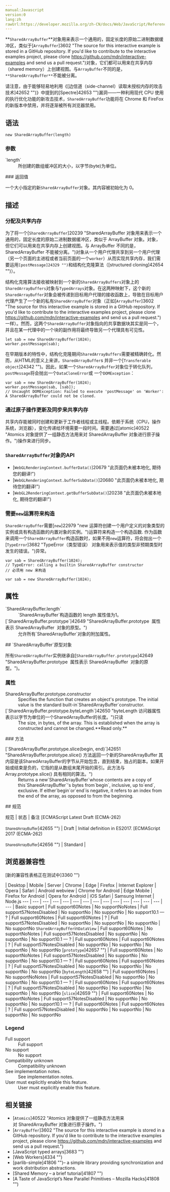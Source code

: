 ```yaml
---
manual:Javascript
version:0
lang:zh
rawUrl:https://developer.mozilla.org/zh-CN/docs/Web/JavaScript/Reference/Global_Objects/SharedArrayBuffer
---
```






**`SharedArrayBuffer`**对象用来表示一个通用的，固定长度的原始二进制数据缓冲区，类似于[`ArrayBuffer`]3602 "The source for this interactive example is stored in a GitHub repository. If you'd like to contribute to the interactive examples project, please clone https://github.com/mdn/interactive-examples and send us a pull request.")对象，它们都可以用来在共享内存（shared memory）上创建视图。与`ArrayBuffer`不同的是，`**SharedArrayBuffer**`不能被分离。



请注意，由于能够轻易地利用《[边信道（side-channel）读取未授权内存的攻击技术]42652 "")》中提到的[Spectre]42653 "")漏洞——一种利用现代 CPU 使用的执行优化功能的新攻击技术，`SharedArrayBuffer`功能将在 Chrome 和 FireFox 的新版本中禁用，并将逐渐被所有浏览器禁用。



## 语法<a name="语法"></a>

```
new SharedArrayBuffer(length)

```

### 参数<a name="参数"></a>
<dl><dt id=''>`length`</dt><dd>所创建的数组缓冲区的大小，以字节(byte)为单位。</dd></dl>
### 返回值<a name="返回值"></a>


一个大小指定的新`SharedArrayBuffer`对象。其内容被初始化为 0。


## 描述<a name="描述"></a>

### 分配及共享内存<a name="分配及共享内存"></a>


为了将一个[`SharedArrayBuffer`]20239 "SharedArrayBuffer 对象用来表示一个通用的，固定长度的原始二进制数据缓冲区，类似于 ArrayBuffer 对象。对象，但它们可以用来在共享内存上创建视图。与 ArrayBuffer 不同的是，SharedArrayBuffer 不能被分离。")对象从一个用户代理共享到另一个用户代理（另一个页面的主进程或者当前页面的一个`worker`）从而实现共享内存，我们需要运用`[postMessage]24329 "")`和结构化克隆算法（[structured cloning]42654 "")）。



结构化克隆算法接收被映射到一个新的`SharedArrayBuffers`对象上的`SharedArrayBuffers`对象与`TypedArrays`对象。在这两种映射下，这个新的`SharedArrayBuffer`对象会被传递到目标用户代理的接收函数上，导致在目标用户代理产生了一个新的私有`SharedArrayBuffer`对象（正如[`ArrayBuffer`]3602 "The source for this interactive example is stored in a GitHub repository. If you'd like to contribute to the interactive examples project, please clone https://github.com/mdn/interactive-examples and send us a pull request.")一样）。然而，这两个`SharedArrayBuffer`对象指向的共享数据块其实是同一个，并且在某一代理中的一个块的副作用将最终导致另一个代理具有可见性。


```
let sab = new SharedArrayBuffer(1024);
worker.postMessage(sab);
```


在早期版本的特性中，结构化克隆期间`SharedArrayBuffers`需要被精确转化。然而，从HTML的意义上来讲，`SharedArrayBuffer`s 并非一个[`Transferable object`]24342 "")。因此，如果一个`SharedArrayBuffer`对象位于转化队列，`postMessage`将会抛出一个`DataCloneError`或 一个`DOMException`：


```
var sab = new SharedArrayBuffer(1024);
worker.postMessage(sab, [sab]); 
// Uncaught DOMException: Failed to execute 'postMessage' on 'Worker': A SharedArrayBuffer could not be cloned.
```

### 通过原子操作更新及同步来共享内存<a name="通过原子操作更新及同步来共享内存"></a>


共享内存能被同时创建和更新于工作者线程或主线程。依赖于系统（CPU，操作系统，浏览器），变化传递给环境需要一段时间。需要通过[atomic]40522 "Atomics 对象提供了一组静态方法用来对 SharedArrayBuffer 对象进行原子操作。")操作来进行同步。


### `SharedArrayBuffer`对象的API<a name="接受_SharedArrayBuffer_对象的API"></a>

* [`WebGLRenderingContext.bufferData()`]20679 "此页面仍未被本地化, 期待您的翻译!")
* [`WebGLRenderingContext.bufferSubData()`]20680 "此页面仍未被本地化, 期待您的翻译!")
* [`WebGL2RenderingContext.getBufferSubData()`]20238 "此页面仍未被本地化, 期待您的翻译!")

### 需要`new`运算符来构造<a name="需要_new_运算符来构造"></a>


`SharedArrayBuffer`需要[`new`]22979 "new 运算符创建一个用户定义的对象类型的实例或具有构造函数的内置对象的实例。")运算符来构造一个构造函数. 作为函数来调用一个`SharedArrayBuffer`构造函数时，如果不用`new`运算符，将会抛出一个[`TypeError`]3682 "TypeError（类型错误） 对象用来表示值的类型非预期类型时发生的错误。")异常。


```
var sab = SharedArrayBuffer(1024);
// TypeError: calling a builtin SharedArrayBuffer constructor 
// 必须用 new 来构造
```

```
var sab = new SharedArrayBuffer(1024);
```

## 属性<a name="属性"></a>
<dl><dt id=''>`SharedArrayBuffer.length`</dt><dd>`SharedArrayBuffer`构造函数的 length 属性值为1。</dd><dt id=''>[`SharedArrayBuffer.prototype`]42649 "SharedArrayBuffer.prototype  属性表示 SharedArrayBuffer  对象的原型。")</dt><dd>允许所有`SharedArrayBuffer`对象的附加属性。</dd></dl>
## `SharedArrayBuffer`原型对象<a name="SharedArrayBuffer_原型对象"></a>


所有`SharedArrayBuffer`实例继承自[`SharedArrayBuffer.prototype`]42649 "SharedArrayBuffer.prototype  属性表示 SharedArrayBuffer  对象的原型。")。


### 属性<a name="属性_2"></a>
<dl><dt id=''>SharedArrayBuffer.prototype.constructor</dt><dd>Specifies the function that creates an object&#39;s prototype. The initial value is the standard built-in`SharedArrayBuffer`constructor.</dd><dt id=''>[`SharedArrayBuffer.prototype.byteLength`]42650 "byteLength 访问器属性表示以字节为单位的一个SharedArrayBuffer的长度。")只读</dt><dd>The size, in bytes, of the array. This is established when the array is constructed and cannot be changed.**Read only.**</dd></dl>
### 方法<a name="方法"></a>
<dl><dt id=''>[`SharedArrayBuffer.prototype.slice(begin, end)`]42651 "SharedArrayBuffer.prototype.slice() 方法返回一个新的SharedArrayBuffer 其内容是该SharedArrayBuffer的字节从开始包含，直到结束，独占的副本。如果开始或结束是负的，它指的是从数组末尾开始的索引。此方法与 Array.prototype.slice() 具有相同的算法。")</dt><dd>Returns a new`SharedArrayBuffer`whose contents are a copy of this`SharedArrayBuffer`&#39;s bytes from`begin`, inclusive, up to`end`, exclusive. If either`begin`or`end`is negative, it refers to an index from the end of the array, as opposed to from the beginning.</dd></dl>
## 规范<a name="规范"></a>

规范 | 状态 | 备注 
[ECMAScript Latest Draft (ECMA-262)<br></br><small>SharedArrayBuffer</small>]42655 "") | Draft | Initial definition in ES2017. 
[ECMAScript 2017 (ECMA-262)<br></br><small>SharedArrayBuffer</small>]42656 "") | Standard |  


## 浏览器兼容性<a name="浏览器兼容性"></a>
[新的兼容性表格正在测试中<i></i>]3360 "")

 | <abbr>Desktop<i></i></abbr> | <abbr>Mobile<i></i></abbr> | <abbr>Server<i></i></abbr> 
 | <abbr>Chrome<i></i></abbr> | <abbr>Edge<i></i></abbr> | <abbr>Firefox<i></i></abbr> | <abbr>Internet Explorer<i></i></abbr> | <abbr>Opera<i></i></abbr> | <abbr>Safari<i></i></abbr> | <abbr>Android webview<i></i></abbr> | <abbr>Chrome for Android<i></i></abbr> | <abbr>Edge Mobile<i></i></abbr> | <abbr>Firefox for Android<i></i></abbr> | <abbr>Opera for Android<i></i></abbr> | <abbr>iOS Safari<i></i></abbr> | <abbr>Samsung Internet<i></i></abbr> | <abbr>Node.js<i></i></abbr> 
 ---  |  ---  |  ---  |  ---  |  ---  |  ---  |  ---  |  ---  |  ---  |  ---  |  ---  |  ---  |  ---  |  ---  |  ---  | 
Basic support | <abbr>Full support</abbr>60<abbr>Notes<i></i></abbr> | <abbr>No support</abbr>No<abbr>Notes<i></i></abbr> | <abbr>Full support</abbr>57<abbr>Notes<i></i></abbr><abbr>Disabled<i></i></abbr> | <abbr>No support</abbr>No | <abbr>No support</abbr>No | <abbr>No support</abbr>10.1 — ? | <abbr>Full support</abbr>60<abbr>Notes<i></i></abbr> | <abbr>Full support</abbr>60<abbr>Notes<i></i></abbr> | <abbr>?</abbr> | <abbr>Full support</abbr>57<abbr>Notes<i></i></abbr><abbr>Disabled<i></i></abbr> | <abbr>No support</abbr>No | <abbr>No support</abbr>No | <abbr>No support</abbr>No | <abbr>No support</abbr>No 
`SharedArrayBuffer`in`DataView` | <abbr>Full support</abbr>60<abbr>Notes<i></i></abbr> | <abbr>No support</abbr>No<abbr>Notes<i></i></abbr> | <abbr>Full support</abbr>57<abbr>Notes<i></i></abbr><abbr>Disabled<i></i></abbr> | <abbr>No support</abbr>No | <abbr>No support</abbr>No | <abbr>No support</abbr>10.1 — ? | <abbr>Full support</abbr>60<abbr>Notes<i></i></abbr> | <abbr>Full support</abbr>60<abbr>Notes<i></i></abbr> | <abbr>?</abbr> | <abbr>Full support</abbr>57<abbr>Notes<i></i></abbr><abbr>Disabled<i></i></abbr> | <abbr>No support</abbr>No | <abbr>No support</abbr>No | <abbr>No support</abbr>No | <abbr>No support</abbr>No 
[`prototype`]42657 "") | <abbr>Full support</abbr>60<abbr>Notes<i></i></abbr> | <abbr>No support</abbr>No<abbr>Notes<i></i></abbr> | <abbr>Full support</abbr>57<abbr>Notes<i></i></abbr><abbr>Disabled<i></i></abbr> | <abbr>No support</abbr>No | <abbr>No support</abbr>No | <abbr>No support</abbr>10.1 — ? | <abbr>Full support</abbr>60<abbr>Notes<i></i></abbr> | <abbr>Full support</abbr>60<abbr>Notes<i></i></abbr> | <abbr>?</abbr> | <abbr>Full support</abbr>57<abbr>Notes<i></i></abbr><abbr>Disabled<i></i></abbr> | <abbr>No support</abbr>No | <abbr>No support</abbr>No | <abbr>No support</abbr>No | <abbr>No support</abbr>No 
[`byteLength`]42658 "") | <abbr>Full support</abbr>60<abbr>Notes<i></i></abbr> | <abbr>No support</abbr>No<abbr>Notes<i></i></abbr> | <abbr>Full support</abbr>57<abbr>Notes<i></i></abbr><abbr>Disabled<i></i></abbr> | <abbr>No support</abbr>No | <abbr>No support</abbr>No | <abbr>No support</abbr>10.1 — ? | <abbr>Full support</abbr>60<abbr>Notes<i></i></abbr> | <abbr>Full support</abbr>60<abbr>Notes<i></i></abbr> | <abbr>?</abbr> | <abbr>Full support</abbr>57<abbr>Notes<i></i></abbr><abbr>Disabled<i></i></abbr> | <abbr>No support</abbr>No | <abbr>No support</abbr>No | <abbr>No support</abbr>No | <abbr>No support</abbr>No 
[`slice`]42659 "") | <abbr>Full support</abbr>60<abbr>Notes<i></i></abbr> | <abbr>No support</abbr>No<abbr>Notes<i></i></abbr> | <abbr>Full support</abbr>57<abbr>Notes<i></i></abbr><abbr>Disabled<i></i></abbr> | <abbr>No support</abbr>No | <abbr>No support</abbr>No | <abbr>No support</abbr>10.1 — ? | <abbr>Full support</abbr>60<abbr>Notes<i></i></abbr> | <abbr>Full support</abbr>60<abbr>Notes<i></i></abbr> | <abbr>?</abbr> | <abbr>Full support</abbr>57<abbr>Notes<i></i></abbr><abbr>Disabled<i></i></abbr> | <abbr>No support</abbr>No | <abbr>No support</abbr>No | <abbr>No support</abbr>No | <abbr>No support</abbr>No 


### Legend<a name="Legend"></a>
<dl><dt id=''><abbr>Full support</abbr></dt><dd>Full support</dd><dt id=''><abbr>No support</abbr></dt><dd>No support</dd><dt id=''><abbr>Compatibility unknown</abbr></dt><dd>Compatibility unknown</dd><dt id=''><abbr>See implementation notes.<i></i></abbr></dt><dd>See implementation notes.</dd><dt id=''><abbr>User must explicitly enable this feature.<i></i></abbr></dt><dd>User must explicitly enable this feature.</dd></dl>

## 相关链接<a name="相关链接"></a>

* [`Atomics`]40522 "Atomics 对象提供了一组静态方法用来对 SharedArrayBuffer 对象进行原子操作。")
* [`ArrayBuffer`]3602 "The source for this interactive example is stored in a GitHub repository. If you'd like to contribute to the interactive examples project, please clone https://github.com/mdn/interactive-examples and send us a pull request.")
* [JavaScript typed arrays]3683 "")
* [Web Workers]4334 "")
* [parlib-simple]41806 "")– a simple library providing synchronization and work distribution abstractions.
* [Shared Memory – a brief tutorial]41807 "")
* [A Taste of JavaScript’s New Parallel Primitives – Mozilla Hacks]41808 "")



